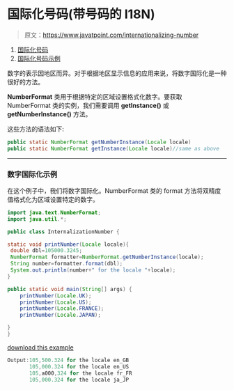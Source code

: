 # 国际化号码(带号码的 I18N)

> 原文：<https://www.javatpoint.com/internationalizing-number>

1.  [国际化号码](#)
2.  [国际化号码示例](#numberex)

数字的表示因地区而异。对于根据地区显示信息的应用来说，将数字国际化是一种很好的方法。

**NumberFormat** 类用于根据特定的区域设置格式化数字。要获取 NumberFormat 类的实例，我们需要调用 **getInstance()** 或 **getNumberInstance()** 方法。

这些方法的语法如下:

```java
public static NumberFormat getNumberInstance(Locale locale)
public static NumberFormat getInstance(Locale locale)//same as above

```

* * *

### 数字国际化示例

在这个例子中，我们将数字国际化。NumberFormat 类的 format 方法将双精度值格式化为区域设置特定的数字。

```java
import java.text.NumberFormat;
import java.util.*;

public class InternalizationNumber {

static void printNumber(Locale locale){
 double dbl=105000.3245;
 NumberFormat formatter=NumberFormat.getNumberInstance(locale);
 String number=formatter.format(dbl);
 System.out.println(number+" for the locale "+locale);
}

public static void main(String[] args) {
	printNumber(Locale.UK);
	printNumber(Locale.US);
	printNumber(Locale.FRANCE);
	printNumber(Locale.JAPAN);

}
}

```

[download this example](https://static.javatpoint.com/src/i18n/number.zip)

```java
Output:105,500.324 for the locale en_GB
       105,000.324 for the locale en_US
       105,a000,324 for the locale fr_FR
       105,000.324 for the locale ja_JP

```